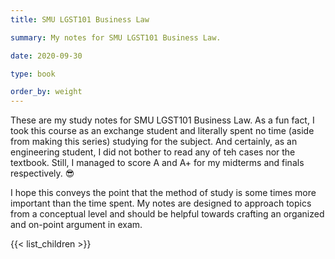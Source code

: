 ```yaml
---
title: SMU LGST101 Business Law

summary: My notes for SMU LGST101 Business Law.

date: 2020-09-30

type: book

order_by: weight
---
```


These are my study notes for SMU LGST101 Business Law. As a fun fact, I took this course as an exchange student and literally spent no time (aside from making this series) studying for the subject. And certainly, as an engineering student, I did not bother to read any of teh cases nor the textbook. Still, I managed to score A and A+ for my midterms and finals respectively. :sunglasses:

I hope this conveys the point that the method of study is some times more important than the time spent. My notes are designed to approach topics from a conceptual level and should be helpful towards crafting an organized and on-point argument in exam.

{{< list_children >}}
